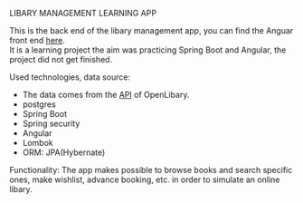 LIBARY MANAGEMENT LEARNING APP

This is the back end of the libary management app, you can find the Anguar front end [here](https://github.com/ujLevente/libary-management).<br />
It is a learning project the aim was practicing Spring Boot and Angular, the project did not get finished.

Used technologies, data source:<br />
- The data comes from the [API](https://openlibrary.org/developers/api) of OpenLibary.<br />
- postgres<br />
- Spring Boot<br />
- Spring security<br />
- Angular<br />
- Lombok<br />
- ORM: JPA(Hybernate)<br />

Functionality: The app makes possible to browse books and search specific ones, make wishlist, advance booking, etc. in order to simulate an online libary. <br />
